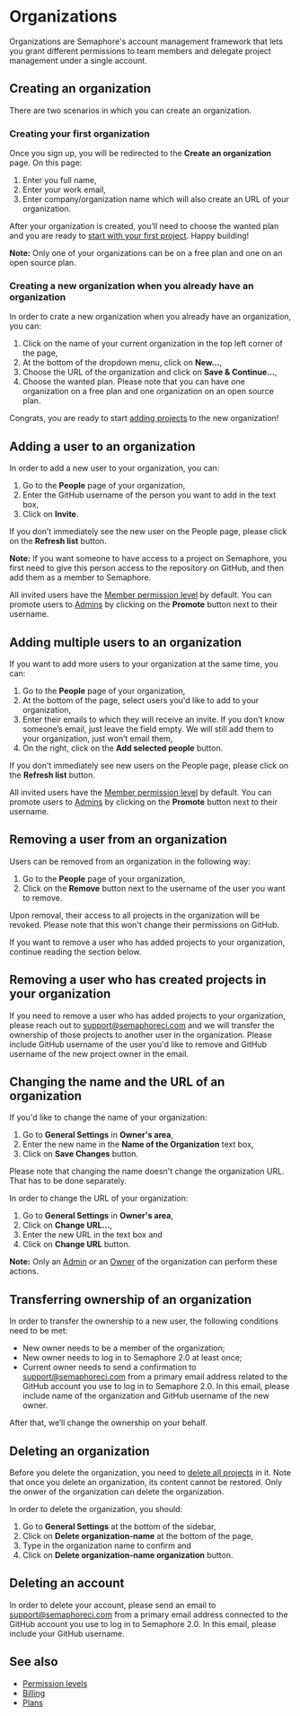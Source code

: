 # Organizations

Organizations are Semaphore's account management framework that lets you 
grant different permissions to team members and delegate project management 
under a single account.

## Creating an organization

There are two scenarios in which you can create an organization.

### Creating your first organization

Once you sign up, you will be redirected to the **Create an organization** page. On this page:

1. Enter you full name,
2. Enter your work email,
3. Enter company/organization name which will also create an URL of your organization.

After your organization is created, you’ll need to choose the wanted plan and you are ready to 
[start with your first project](https://docs.semaphoreci.com/guided-tour/creating-your-first-project/). Happy building!

**Note:** Only one of your organizations can be on a free plan and one on an open source plan.

### Creating a new organization when you already have an organization

In order to crate a new organization when you already have an organization, you can:
 
1. Click on the name of your current organization in the top left corner of the page,
2. At the bottom of the dropdown menu, click on **New…**,
3. Choose the URL of the organization and click on **Save & Continue…**,
4. Choose the wanted plan. Please note that you can have one organization on a free plan 
and one organization on an open source plan.

Congrats, you are ready to start [adding projects](https://docs.semaphoreci.com/guided-tour/creating-your-first-project/) to the new organization!

## Adding a user to an organization

In order to add a new user to your organization, you can:

1. Go to the **People** page of your organization,
2. Enter the GitHub username of the person you want to add in the text box,
3. Click on **Invite**.

If you don’t immediately see the new user on the People page, please 
click on the **Refresh list** button.

**Note:** If you want someone to have access to a project on Semaphore, 
you first need to give this person access to the repository on GitHub, 
and then add them as a member to Semaphore.

All invited users have the [Member permission level](https://docs.semaphoreci.com/account-management/permission-levels/#members) by default. You can promote users to [Admins](https://docs.semaphoreci.com/account-management/permission-levels/#admin) 
by clicking on the **Promote** button next to their username.

## Adding multiple users to an organization

If you want to add more users to your organization at the same time, you can:

1. Go to the **People** page of your organization,
2. At the bottom of the page, select users you'd like to add to your organization,
3. Enter their emails to which they will receive an invite. If you don’t know 
someone’s email, just leave the field empty. We will still add them to your 
organization, just won’t email them,
4. On the right, click on the **Add selected people** button.

If you don’t immediately see new users on the People page, please 
click on the **Refresh list** button.

All invited users have the [Member permission level](https://docs.semaphoreci.com/account-management/permission-levels/#members) by default. You can promote users to [Admins](https://docs.semaphoreci.com/account-management/permission-levels/#admin) 
by clicking on the **Promote** button next to their username.

## Removing a user from an organization

Users can be removed from an organization in the following way:

1. Go to the **People** page of your organization,
2. Click on the **Remove** button next to the username of the user you want to remove.

Upon removal, their access to all projects in the organization will be revoked. Please 
note that this won't change their permissions on GitHub.

If you want to remove a user who has added projects to your organization, continue reading 
the section below.

## Removing a user who has created projects in your organization

If you need to remove a user who has added projects to your organization, please 
reach out to [support@semaphoreci.com](mailto:support@semaphoreci.com) and we will transfer the ownership 
of those projects to another user in the organization. Please include GitHub 
username of the user you'd like to remove and GitHub username of the new project 
owner in the email.

## Changing the name and the URL of an organization

If you'd like to change the name of your organization:

1. Go to **General Settings** in **Owner's area**,
2. Enter the new name in the **Name of the Organization** text box,
3. Click on **Save Changes** button.

Please note that changing the name doesn't change the organization URL. That has 
to be done separately.

In order to change the URL of your organization:

1. Go to **General Settings** in **Owner's area**,
2. Click on **Change URL...**,
3. Enter the new URL in the text box and
4. Click on **Change URL** button.

**Note:** Only an [Admin](https://docs.semaphoreci.com/account-management/permission-levels/#admin) or an [Owner](https://docs.semaphoreci.com/account-management/permission-levels/#owner) of the organization can perform these actions.

## Transferring ownership of an organization

In order to transfer the ownership to a new user, the following conditions need
to be met:

- New owner needs to be a member of the organization;
- New owner needs to log in to Semaphore 2.0 at least once;
- Current owner needs to send a confirmation to [support@semaphoreci.com](mailto:support@semaphoreci.com)
  from a primary email address related to the GitHub account you use to log in
  to Semaphore 2.0. In this email, please include name of the organization and
  GitHub username of the new owner.

After that, we’ll change the ownership on your behalf.

## Deleting an organization 

Before you delete the organization, you need to [delete all projects](https://docs.semaphoreci.com/article/63-your-first-project#deleting-a-project) in it. 
Note that once you delete an organization, its content cannot be restored. 
Only the onwer of the organization can delete the organization.

In order to delete the organization, you should:

1. Go to **General Settings** at the bottom of the sidebar,
2. Click on **Delete organization-name** at the bottom of the page,
3. Type in the organization name to confirm and
4. Click on **Delete organization-name organization** button.

## Deleting an account

In order to delete your account, please send an email to
[support@semaphoreci.com](mailto:support@semaphoreci.com) from a primary email
address connected to the GitHub account you use to log in to Semaphore 2.0.
In this email, please include your GitHub username.

## See also

- [Permission levels](https://docs.semaphoreci.com/account-management/permission-levels/)
- [Billing](https://docs.semaphoreci.com/account-management/billing/)
- [Plans](https://docs.semaphoreci.com/account-management/plans/)
